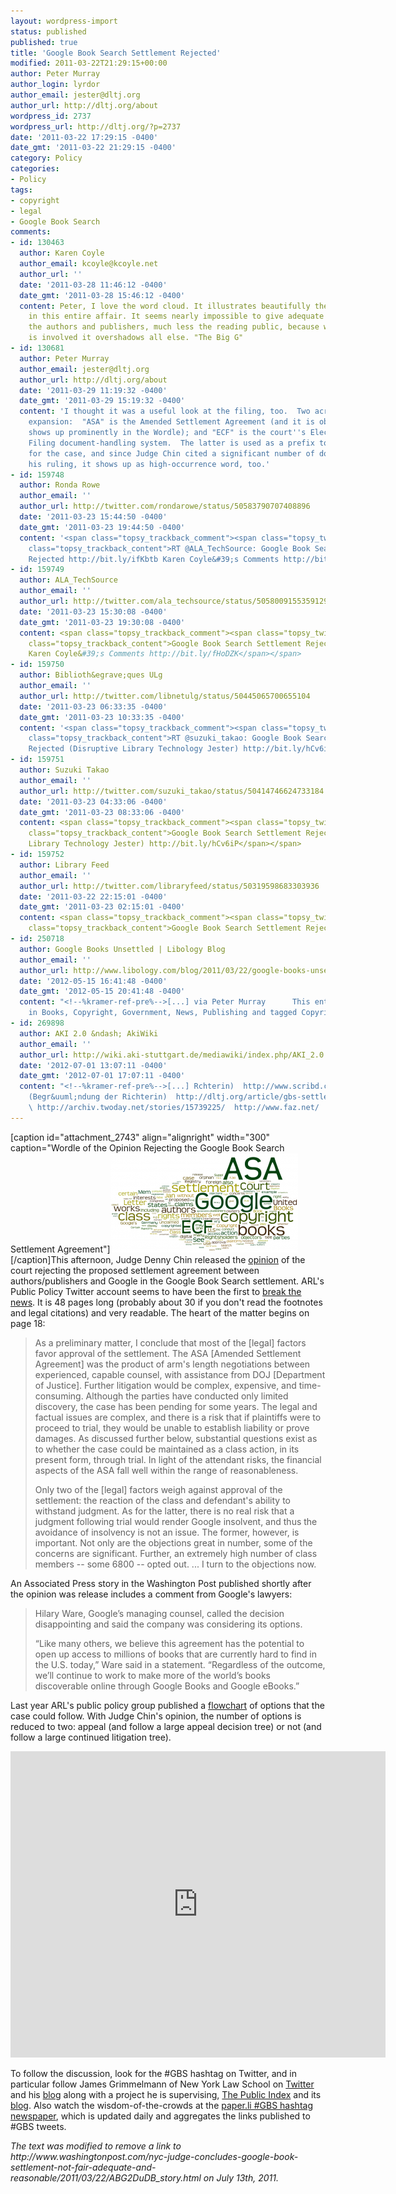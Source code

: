 ```yaml
---
layout: wordpress-import
status: published
published: true
title: 'Google Book Search Settlement Rejected'
modified: 2011-03-22T21:29:15+00:00
author: Peter Murray
author_login: lyrdor
author_email: jester@dltj.org
author_url: http://dltj.org/about
wordpress_id: 2737
wordpress_url: http://dltj.org/?p=2737
date: '2011-03-22 17:29:15 -0400'
date_gmt: '2011-03-22 21:29:15 -0400'
category: Policy
categories:
- Policy
tags:
- copyright
- legal
- Google Book Search
comments:
- id: 130463
  author: Karen Coyle
  author_email: kcoyle@kcoyle.net
  author_url: ''
  date: '2011-03-28 11:46:12 -0400'
  date_gmt: '2011-03-28 15:46:12 -0400'
  content: Peter, I love the word cloud. It illustrates beautifully the focus on Google
    in this entire affair. It seems nearly impossible to give adequate attention to
    the authors and publishers, much less the reading public, because whenever Google
    is involved it overshadows all else. "The Big G"
- id: 130681
  author: Peter Murray
  author_email: jester@dltj.org
  author_url: http://dltj.org/about
  date: '2011-03-29 11:19:32 -0400'
  date_gmt: '2011-03-29 15:19:32 -0400'
  content: 'I thought it was a useful look at the filing, too.  Two acronyms deserve
    expansion:  "ASA" is the Amended Settlement Agreement (and it is obvious why it
    shows up prominently in the Wordle); and "ECF" is the court''s Electronic Case
    Filing document-handling system.  The latter is used as a prefix to document numbers
    for the case, and since Judge Chin cited a significant number of documents in
    his ruling, it shows up as high-occurrence word, too.'
- id: 159748
  author: Ronda Rowe
  author_email: ''
  author_url: http://twitter.com/rondarowe/status/50583790707408896
  date: '2011-03-23 15:44:50 -0400'
  date_gmt: '2011-03-23 19:44:50 -0400'
  content: '<span class="topsy_trackback_comment"><span class="topsy_twitter_username"><span
    class="topsy_trackback_content">RT @ALA_TechSource: Google Book Search Settlement
    Rejected http://bit.ly/ifKbtb Karen Coyle&#39;s Comments http://bit.ly/fHoDZK</span></span>'
- id: 159749
  author: ALA_TechSource
  author_email: ''
  author_url: http://twitter.com/ala_techsource/status/50580091553591296
  date: '2011-03-23 15:30:08 -0400'
  date_gmt: '2011-03-23 19:30:08 -0400'
  content: <span class="topsy_trackback_comment"><span class="topsy_twitter_username"><span
    class="topsy_trackback_content">Google Book Search Settlement Rejected http://bit.ly/ifKbtb
    Karen Coyle&#39;s Comments http://bit.ly/fHoDZK</span></span>
- id: 159750
  author: Biblioth&egrave;ques ULg
  author_email: ''
  author_url: http://twitter.com/libnetulg/status/50445065700655104
  date: '2011-03-23 06:33:35 -0400'
  date_gmt: '2011-03-23 10:33:35 -0400'
  content: '<span class="topsy_trackback_comment"><span class="topsy_twitter_username"><span
    class="topsy_trackback_content">RT @suzuki_takao: Google Book Search Settlement
    Rejected (Disruptive Library Technology Jester) http://bit.ly/hCv6iP</span></span>'
- id: 159751
  author: Suzuki Takao
  author_email: ''
  author_url: http://twitter.com/suzuki_takao/status/50414746624733184
  date: '2011-03-23 04:33:06 -0400'
  date_gmt: '2011-03-23 08:33:06 -0400'
  content: <span class="topsy_trackback_comment"><span class="topsy_twitter_username"><span
    class="topsy_trackback_content">Google Book Search Settlement Rejected (Disruptive
    Library Technology Jester) http://bit.ly/hCv6iP</span></span>
- id: 159752
  author: Library Feed
  author_email: ''
  author_url: http://twitter.com/libraryfeed/status/50319598683303936
  date: '2011-03-22 22:15:01 -0400'
  date_gmt: '2011-03-23 02:15:01 -0400'
  content: <span class="topsy_trackback_comment"><span class="topsy_twitter_username"><span
    class="topsy_trackback_content">Google Book Search Settlement Rejected http://bit.ly/f5Cyfz</span></span>
- id: 250718
  author: Google Books Unsettled | Libology Blog
  author_email: ''
  author_url: http://www.libology.com/blog/2011/03/22/google-books-unsettled.html
  date: '2012-05-15 16:41:48 -0400'
  date_gmt: '2012-05-15 20:41:48 -0400'
  content: "<!--%kramer-ref-pre%-->[...] via Peter Murray      This entry was posted
    in Books, Copyright, Government, News, Publishing and tagged Copyright, [...]<!--%kramer-ref-post%-->"
- id: 269898
  author: AKI 2.0 &ndash; AkiWiki
  author_email: ''
  author_url: http://wiki.aki-stuttgart.de/mediawiki/index.php/AKI_2.0
  date: '2012-07-01 13:07:11 -0400'
  date_gmt: '2012-07-01 17:07:11 -0400'
  content: "<!--%kramer-ref-pre%-->[...] Rchterin)  http://www.scribd.com/doc/51327711/google-books-settlement
    (Begr&uuml;ndung der Richterin)  http://dltj.org/article/gbs-settlement-rejected/
    \ http://archiv.twoday.net/stories/15739225/  http://www.faz.net/  [...]<!--%kramer-ref-post%-->"
---
```

<p>[caption id="attachment_2743" align="alignright" width="300" caption="Wordle of the Opinion Rejecting the Google Book Search Settlement Agreement"]<a href="http://www.wordle.net/show/wrdl/3342785/Opinion_Rejecting_the_Google_Book_Search_Settlement_Agreement" title="Wordle - Opinion Rejecting the Google Book Search Settlement Agreement"><img src="/wp-content/uploads/2011/03/Google-Book-Search-Ruling-Wordle-300x159.png" alt="" title="Google Book Search Ruling Wordle" width="300" height="159" class="size-medium wp-image-2743" /></a>[/caption]This afternoon, Judge Denny Chin released the <a href="http://www.nysd.uscourts.gov/cases/show.php?db=special&id=115" title="Opinion of Judge Chin in Authors Guild versus Google">opinion</a> of the court rejecting the proposed settlement agreement between authors/publishers and Google in the Google Book Search settlement.  ARL's Public Policy Twitter account seems to have been the first to <a href="https://twitter.com/ARLpolicy/statuses/50270076145905664" title="ARL Public Policy tweet: Chin rejects Google Books Settlement. Reading decision now. #GBS">break the news</a>.  It is 48 pages long (probably about 30 if you don't read the footnotes and legal citations) and very readable.  The heart of the matter begins on page 18:</p>
<blockquote><p>As a preliminary matter, I conclude that most of the [legal] factors favor approval of the settlement. The ASA [Amended Settlement Agreement] was the product of arm's length negotiations between experienced, capable counsel, with assistance from DOJ [Department of Justice]. Further litigation would be complex, expensive, and time-consuming. Although the parties have conducted only limited discovery, the case has been pending for some years. The legal and factual issues are complex, and there is a risk that if plaintiffs were to proceed to trial, they would be unable to establish liability or prove damages. As discussed further below, substantial questions exist as to whether the case could be maintained as a class action, in its present form, through trial. In light of the attendant risks, the financial aspects of the ASA fall well within the range of reasonableness.</p>
<p>Only two of the [legal] factors weigh against approval of the settlement: the reaction of the class and defendant's ability to withstand judgment. As for the latter, there is no real risk that a judgment following trial would render Google insolvent, and thus the avoidance of insolvency is not an issue. The former, however, is important. Not only are the objections great in number, some of the concerns are significant. Further, an extremely high number of class members -- some 6800 -- opted out. ... I turn to the objections now.</p></blockquote>
<p>An Associated Press <span class="removed_link" title="http://www.washingtonpost.com/nyc-judge-concludes-google-book-settlement-not-fair-adequate-and-reasonable/2011/03/22/ABG2DuDB_story.html">story</span> in the Washington Post published shortly after the opinion was release includes a comment from Google's lawyers:<br />
<blockquote>
<p>Hilary Ware, Google&rsquo;s managing counsel, called the decision disappointing and said the company was considering its options.</p>
<p> &ldquo;Like many others, we believe this agreement has the potential to open up access to millions of books that are currently hard to find in the U.S. today,&rdquo; Ware said in a statement. &ldquo;Regardless of the outcome, we&rsquo;ll continue to work to make more of the world&rsquo;s books discoverable online through Google Books and Google eBooks.&rdquo;</p>
</blockquote>
<p>Last year ARL's public policy group published a <a href="http://www.arl.org/bm~doc/gbs-march-madness-diagram-final.pdf" title="ARL Public Policy's Google Book Search March Madness flowchart">flowchart</a> of options that the case could follow.  With Judge Chin's opinion, the number of options is reduced to two: appeal (and follow a large appeal decision tree) or not (and follow a large continued litigation tree).</p>
<p><iframe src="http://docs.google.com/viewer?url=http%3A%2F%2Fwww.arl.org%2Fbm~doc%2Fgbs-march-madness-diagram-final.pdf&embedded=true" width="600" height="490" style="border: none;"></iframe></p>
<p>To follow the discussion, look for the #GBS hashtag on Twitter, and in particular follow James Grimmelmann of New York Law School on <a href="http://www.twitter.com/grimmelm" title="James Grimmelmann's twitter account">Twitter</a> and his <a href="http://laboratorium.net/" title="The Laboratorium">blog</a> along with a project he is supervising, <a href="http://blog.thepublicindex.org/" title="The Public Index Blog: News and Commentary on the Google Books Project, Lawsuit, and Settlement">The Public Index</a> and its <a href="http://thepublicindex.org/" title="The Public Index Blog">blog</a>.  Also watch the wisdom-of-the-crowds at the <a href="http://paper.li/tag/GBS" title="The # GBS Daily">paper.li #GBS hashtag newspaper</a>, which is updated daily and aggregates the links published to #GBS tweets.
<p style="padding:0;margin:0;font-style:italic;" class="removed_link">The text was modified to remove a link to http://www.washingtonpost.com/nyc-judge-concludes-google-book-settlement-not-fair-adequate-and-reasonable/2011/03/22/ABG2DuDB_story.html on July 13th, 2011.</p>
